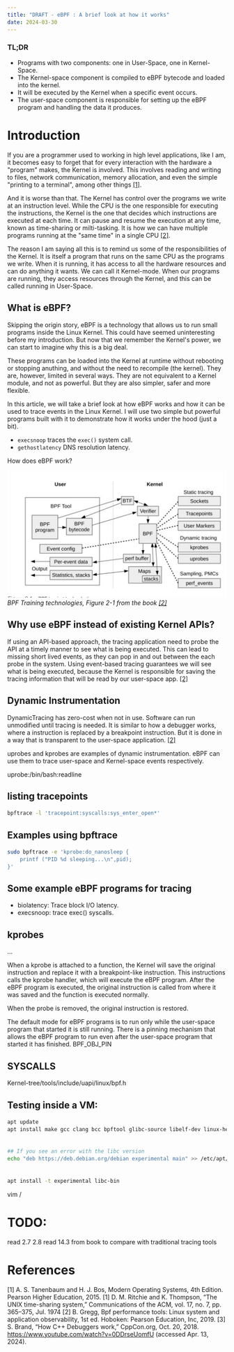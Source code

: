 ```yaml
---
title: "DRAFT - eBPF : A brief look at how it works"
date: 2024-03-30
---
```


### TL;DR

- Programs with two components: one in User-Space, one in Kernel-Space.
- The Kernel-space component is compiled to eBPF bytecode and loaded into the kernel.
- It will be executed by the Kernel when a specific event occurs.
- The user-space component is responsible for setting up the eBPF program and handling the data it produces. 



# Introduction

If you are a programmer used to working in high level applications, like I am, it becomes easy to forget that for every interaction with the hardware a "program" makes, the Kernel is involved.
This involves reading and writing to files, network communication, memory allocation, and even the simple "printing to a terminal", among other things [[1]](#references).

And it is worse than that.
The Kernel has control over the programs we write at an instruction level.
While the CPU is the one responsible for executing the instructions, the Kernel is the one that decides which instructions are executed at each time.
It can pause and resume the execution at any time, known as time-sharing or milti-tasking.
It is how we can have multiple programs running at the "same time" in a single CPU [[2]](#references).
<!-- And it does not matter what language was used to write the program. -->
<!-- In the end it all comes down to a sequence of instructions that the CPU will execute. keep or delete?-->

The reason I am saying all this is to remind us some of the responsibilities of the Kernel.
It is itself a program that runs on the same CPU as the programs we write.
When it is running, it has access to all the hardware resources and can do anything it wants.
We can call it Kernel-mode.
When our programs are running, they access resources through the Kernel, and this can be called running in User-Space.
<!-- Another thing to remember, is that there is always a cost to switch between the Kernel and User-Space. # put it elsewhere-->

## What is eBPF?

Skipping the origin story, eBPF is a technology that allows us to run small programs inside the Linux Kernel.
This could have seemed uninteresting before my introduction.
But now that we remember the Kernel's power, we can start to imagine why this is a big deal.

These programs can be loaded into the Kernel at runtime without rebooting or stopping anuthing, and without the need to recompile (the kernel).
They are, however, limited in several ways.
They are not equivalent to a Kernel module, and not as powerful.
But they are also simpler, safer and more flexible.

In this article, we will take a brief look at how eBPF works and how it can be used to trace events in the Linux Kernel.
I will use two simple but powerful programs built with it to demonstrate how it works under the hood (just a bit).
- `execsnoop` traces the `exec()` system call.
- `gethostlatency` DNS resolution latency.

How does eBPF work?

![BPF Training technologies, Figure 2-1 from the book 1](./fig2-1-bpf-tracing.png)
*BPF Training technologies, Figure 2-1 from the book [[2]](#references)*

## Why use eBPF instead of existing Kernel APIs?

If using an API-based approach, the tracing application need to probe the API at a timely manner to see what is being executed.
This can lead to missing short lived events, as they can pop in and out between the each probe in the system.
Using event-based tracing guarantees we will see what is being executed, because the Kernel is responsible for saving the tracing information that will be read by our user-space app.
[[2]](#references)

## Dynamic Instrumentation

DynamicTracing has zero-cost when not in use. Software can run unmodified until tracing is needed.
It is similar to how a debugger works, where a instruction is replaced by a breakpoint instruction.
But it is done in a way that is transparent to the user-space application. [[2]](#references)

uprobes and kprobes are examples of dynamic instrumentation. eBPF can use them to trace user-space and Kernel-space events respectively.

uprobe:/bin/bash:readline

## listing tracepoints

```bash
bpftrace -l 'tracepoint:syscalls:sys_enter_open*'
```

## Examples using bpftrace

```bash
sudo bpftrace -e 'kprobe:do_nanosleep {
    printf ("PID %d sleeping...\n",pid);
}'
```

## Some example eBPF programs for tracing

- biolatency: Trace block I/O latency.
- execsnoop: trace exec() syscalls.

## kprobes
...

When a kprobe is attached to a function, the Kernel will save the original instruction and replace it with a breakpoint-like instruction.
This instructions calls the kprobe handler, which will execute the eBPF program.
After the eBPF program is executed, the original instruction is called from where it was saved and the function is executed normally.

When the probe is removed, the original instruction is restored.


The default mode for eBPF programs is to run only while the user-space program that started it is still running.
There is a pinning mechanism that allows the eBPF program to run even after the user-space program that started it has finished.
BPF_OBJ_PIN

## SYSCALLS 

Kernel-tree/tools/include/uapi/linux/bpf.h



## Testing inside a VM:
    
```bash
apt update 
apt install make gcc clang bcc bpftool glibc-source libelf-dev linux-headers-amd64 build-essential


## If you see an error with the libc version
echo "deb https://deb.debian.org/debian experimental main" >> /etc/apt/sources.list


apt install -t experimental libc-bin
```

vim /


# TODO:
read 2.7 2.8
read 14.3 from book to compare with traditional tracing tools

# References

[1] A. S. Tanenbaum and H. J. Bos, Modern Operating Systems, 4th Edition. Pearson Higher Education, 2015.
[1] D. M. Ritchie and K. Thompson, “The UNIX time-sharing system,” Communications of the ACM, vol. 17, no. 7, pp. 365–375, Jul. 1974
[2] B. Gregg, Bpf performance tools: Linux system and application observability, 1st ed. Hoboken: Pearson Education, Inc, 2019.
[3] S. Brand, “How C++ Debuggers work,” CppCon.org, Oct. 20, 2018. https://www.youtube.com/watch?v=0DDrseUomfU (accessed Apr. 13, 2024).
